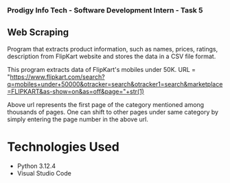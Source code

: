 ### Prodigy Info Tech - Software Development Intern - Task 5

## Web Scraping
Program that extracts product information, such as names, prices, ratings, description from FlipKart website and stores the data in a CSV file format.

This program extracts data of FlipKart's mobiles under 50K.
URL = "https://www.flipkart.com/search?q=mobiles+under+50000&otracker=search&otracker1=search&marketplace=FLIPKART&as-show=on&as=off&page="+str(1)

Above url represents the first page of the category mentioned among thousands of pages.
One can shift to other pages under same category by simply entering the page number in the above url.

# Technologies Used
- Python 3.12.4
- Visual Studio Code
  
